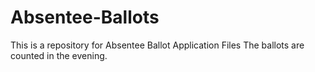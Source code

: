 # Absentee-Ballots
This is a repository for Absentee Ballot Application Files
The ballots are counted in the evening.